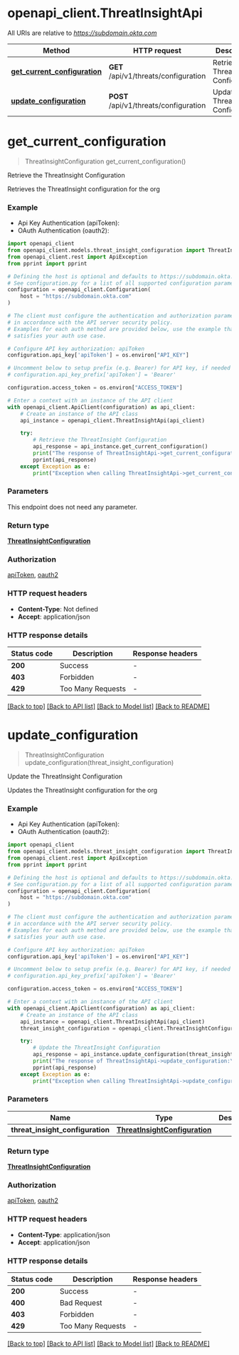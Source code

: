 # openapi_client.ThreatInsightApi

All URIs are relative to *https://subdomain.okta.com*

Method | HTTP request | Description
------------- | ------------- | -------------
[**get_current_configuration**](ThreatInsightApi.md#get_current_configuration) | **GET** /api/v1/threats/configuration | Retrieve the ThreatInsight Configuration
[**update_configuration**](ThreatInsightApi.md#update_configuration) | **POST** /api/v1/threats/configuration | Update the ThreatInsight Configuration


# **get_current_configuration**
> ThreatInsightConfiguration get_current_configuration()

Retrieve the ThreatInsight Configuration

Retrieves the ThreatInsight configuration for the org

### Example

* Api Key Authentication (apiToken):
* OAuth Authentication (oauth2):

```python
import openapi_client
from openapi_client.models.threat_insight_configuration import ThreatInsightConfiguration
from openapi_client.rest import ApiException
from pprint import pprint

# Defining the host is optional and defaults to https://subdomain.okta.com
# See configuration.py for a list of all supported configuration parameters.
configuration = openapi_client.Configuration(
    host = "https://subdomain.okta.com"
)

# The client must configure the authentication and authorization parameters
# in accordance with the API server security policy.
# Examples for each auth method are provided below, use the example that
# satisfies your auth use case.

# Configure API key authorization: apiToken
configuration.api_key['apiToken'] = os.environ["API_KEY"]

# Uncomment below to setup prefix (e.g. Bearer) for API key, if needed
# configuration.api_key_prefix['apiToken'] = 'Bearer'

configuration.access_token = os.environ["ACCESS_TOKEN"]

# Enter a context with an instance of the API client
with openapi_client.ApiClient(configuration) as api_client:
    # Create an instance of the API class
    api_instance = openapi_client.ThreatInsightApi(api_client)

    try:
        # Retrieve the ThreatInsight Configuration
        api_response = api_instance.get_current_configuration()
        print("The response of ThreatInsightApi->get_current_configuration:\n")
        pprint(api_response)
    except Exception as e:
        print("Exception when calling ThreatInsightApi->get_current_configuration: %s\n" % e)
```



### Parameters

This endpoint does not need any parameter.

### Return type

[**ThreatInsightConfiguration**](ThreatInsightConfiguration.md)

### Authorization

[apiToken](../README.md#apiToken), [oauth2](../README.md#oauth2)

### HTTP request headers

 - **Content-Type**: Not defined
 - **Accept**: application/json

### HTTP response details

| Status code | Description | Response headers |
|-------------|-------------|------------------|
**200** | Success |  -  |
**403** | Forbidden |  -  |
**429** | Too Many Requests |  -  |

[[Back to top]](#) [[Back to API list]](../README.md#documentation-for-api-endpoints) [[Back to Model list]](../README.md#documentation-for-models) [[Back to README]](../README.md)

# **update_configuration**
> ThreatInsightConfiguration update_configuration(threat_insight_configuration)

Update the ThreatInsight Configuration

Updates the ThreatInsight configuration for the org

### Example

* Api Key Authentication (apiToken):
* OAuth Authentication (oauth2):

```python
import openapi_client
from openapi_client.models.threat_insight_configuration import ThreatInsightConfiguration
from openapi_client.rest import ApiException
from pprint import pprint

# Defining the host is optional and defaults to https://subdomain.okta.com
# See configuration.py for a list of all supported configuration parameters.
configuration = openapi_client.Configuration(
    host = "https://subdomain.okta.com"
)

# The client must configure the authentication and authorization parameters
# in accordance with the API server security policy.
# Examples for each auth method are provided below, use the example that
# satisfies your auth use case.

# Configure API key authorization: apiToken
configuration.api_key['apiToken'] = os.environ["API_KEY"]

# Uncomment below to setup prefix (e.g. Bearer) for API key, if needed
# configuration.api_key_prefix['apiToken'] = 'Bearer'

configuration.access_token = os.environ["ACCESS_TOKEN"]

# Enter a context with an instance of the API client
with openapi_client.ApiClient(configuration) as api_client:
    # Create an instance of the API class
    api_instance = openapi_client.ThreatInsightApi(api_client)
    threat_insight_configuration = openapi_client.ThreatInsightConfiguration() # ThreatInsightConfiguration | 

    try:
        # Update the ThreatInsight Configuration
        api_response = api_instance.update_configuration(threat_insight_configuration)
        print("The response of ThreatInsightApi->update_configuration:\n")
        pprint(api_response)
    except Exception as e:
        print("Exception when calling ThreatInsightApi->update_configuration: %s\n" % e)
```



### Parameters


Name | Type | Description  | Notes
------------- | ------------- | ------------- | -------------
 **threat_insight_configuration** | [**ThreatInsightConfiguration**](ThreatInsightConfiguration.md)|  | 

### Return type

[**ThreatInsightConfiguration**](ThreatInsightConfiguration.md)

### Authorization

[apiToken](../README.md#apiToken), [oauth2](../README.md#oauth2)

### HTTP request headers

 - **Content-Type**: application/json
 - **Accept**: application/json

### HTTP response details

| Status code | Description | Response headers |
|-------------|-------------|------------------|
**200** | Success |  -  |
**400** | Bad Request |  -  |
**403** | Forbidden |  -  |
**429** | Too Many Requests |  -  |

[[Back to top]](#) [[Back to API list]](../README.md#documentation-for-api-endpoints) [[Back to Model list]](../README.md#documentation-for-models) [[Back to README]](../README.md)

